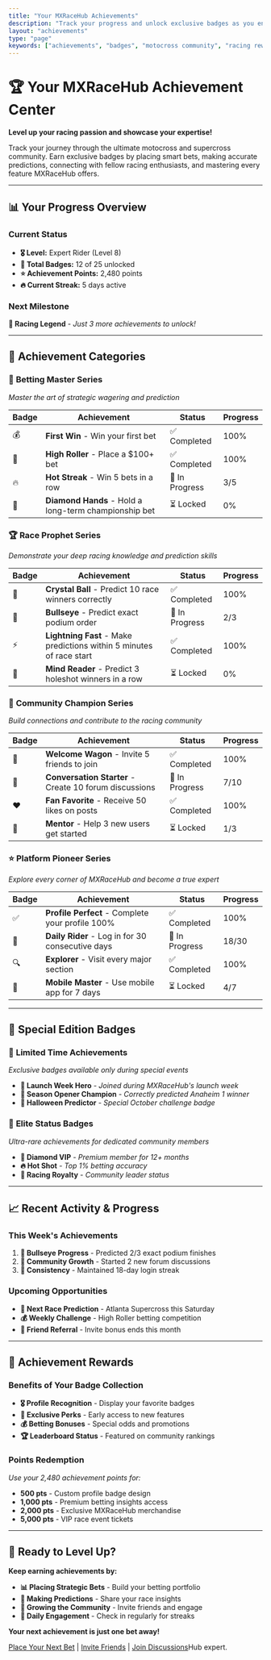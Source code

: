 ```yaml
---
title: "Your MXRaceHub Achievements"
description: "Track your progress and unlock exclusive badges as you engage with the motocross and supercross racing community"
layout: "achievements"
type: "page"
keywords: ["achievements", "badges", "motocross community", "racing rewards", "user progress"]
---
```


# 🏆 Your MXRaceHub Achievement Center

**Level up your racing passion and showcase your expertise!**

Track your journey through the ultimate motocross and supercross community. Earn exclusive badges by placing smart bets, making accurate predictions, connecting with fellow racing enthusiasts, and mastering every feature MXRaceHub offers.

---

## 📊 Your Progress Overview

### Current Status
- **🎖️ Level:** Expert Rider (Level 8)
- **🏅 Total Badges:** 12 of 25 unlocked
- **⭐ Achievement Points:** 2,480 points
- **🔥 Current Streak:** 5 days active

### Next Milestone
**🎯 Racing Legend** - *Just 3 more achievements to unlock!*

---

## 🎉 Achievement Categories

### 🎯 **Betting Master Series**
*Master the art of strategic wagering and prediction*

| Badge | Achievement | Status | Progress |
|-------|-------------|--------|----------|
| 💰 | **First Win** - Win your first bet | ✅ Completed | 100% |
| 🎲 | **High Roller** - Place a $100+ bet | ✅ Completed | 100% |
| 🔥 | **Hot Streak** - Win 5 bets in a row | 🔄 In Progress | 3/5 |
| 💎 | **Diamond Hands** - Hold a long-term championship bet | ⏳ Locked | 0% |

### 🏆 **Race Prophet Series**
*Demonstrate your deep racing knowledge and prediction skills*

| Badge | Achievement | Status | Progress |
|-------|-------------|--------|----------|
| 🔮 | **Crystal Ball** - Predict 10 race winners correctly | ✅ Completed | 100% |
| 🎯 | **Bullseye** - Predict exact podium order | 🔄 In Progress | 2/3 |
| ⚡ | **Lightning Fast** - Make predictions within 5 minutes of race start | ✅ Completed | 100% |
| 🧠 | **Mind Reader** - Predict 3 holeshot winners in a row | ⏳ Locked | 0% |

### 👥 **Community Champion Series**
*Build connections and contribute to the racing community*

| Badge | Achievement | Status | Progress |
|-------|-------------|--------|----------|
| 🤝 | **Welcome Wagon** - Invite 5 friends to join | ✅ Completed | 100% |
| 💬 | **Conversation Starter** - Create 10 forum discussions | 🔄 In Progress | 7/10 |
| ❤️ | **Fan Favorite** - Receive 50 likes on posts | ✅ Completed | 100% |
| 🌟 | **Mentor** - Help 3 new users get started | ⏳ Locked | 1/3 |

### ⭐ **Platform Pioneer Series**
*Explore every corner of MXRaceHub and become a true expert*

| Badge | Achievement | Status | Progress |
|-------|-------------|--------|----------|
| ✅ | **Profile Perfect** - Complete your profile 100% | ✅ Completed | 100% |
| 📅 | **Daily Rider** - Log in for 30 consecutive days | 🔄 In Progress | 18/30 |
| 🔍 | **Explorer** - Visit every major section | ✅ Completed | 100% |
| 📱 | **Mobile Master** - Use mobile app for 7 days | ⏳ Locked | 4/7 |

---

## 🏅 **Special Edition Badges**

### 🚀 **Limited Time Achievements**
*Exclusive badges available only during special events*

- **🎊 Launch Week Hero** - *Joined during MXRaceHub's launch week*
- **🏁 Season Opener Champion** - *Correctly predicted Anaheim 1 winner*
- **🎃 Halloween Predictor** - *Special October challenge badge*

### 🌟 **Elite Status Badges**
*Ultra-rare achievements for dedicated community members*

- **💎 Diamond VIP** - *Premium member for 12+ months*
- **🔥 Hot Shot** - *Top 1% betting accuracy*
- **👑 Racing Royalty** - *Community leader status*

---

## 📈 **Recent Activity & Progress**

### This Week's Achievements
1. **🎯 Bullseye Progress** - Predicted 2/3 exact podium finishes
2. **💬 Community Growth** - Started 2 new forum discussions
3. **📅 Consistency** - Maintained 18-day login streak

### Upcoming Opportunities
- **🏁 Next Race Prediction** - Atlanta Supercross this Saturday
- **💰 Weekly Challenge** - High Roller betting competition
- **👥 Friend Referral** - Invite bonus ends this month

---

## 🎁 **Achievement Rewards**

### Benefits of Your Badge Collection
- **🎖️ Profile Recognition** - Display your favorite badges
- **🎁 Exclusive Perks** - Early access to new features
- **💰 Betting Bonuses** - Special odds and promotions
- **🏆 Leaderboard Status** - Featured on community rankings

### Points Redemption
*Use your 2,480 achievement points for:*
- **500 pts** - Custom profile badge design
- **1,000 pts** - Premium betting insights access
- **2,000 pts** - Exclusive MXRaceHub merchandise
- **5,000 pts** - VIP race event tickets

---

## 🚀 **Ready to Level Up?**

**Keep earning achievements by:**

- **📊 Placing Strategic Bets** - Build your betting portfolio
- **🔮 Making Predictions** - Share your race insights
- **👥 Growing the Community** - Invite friends and engage
- **📱 Daily Engagement** - Check in regularly for streaks

**Your next achievement is just one bet away!**

[Place Your Next Bet](/betting/place-bet/) | [Invite Friends](/profile/referrals/) | [Join Discussions](/community/forums/)Hub expert.